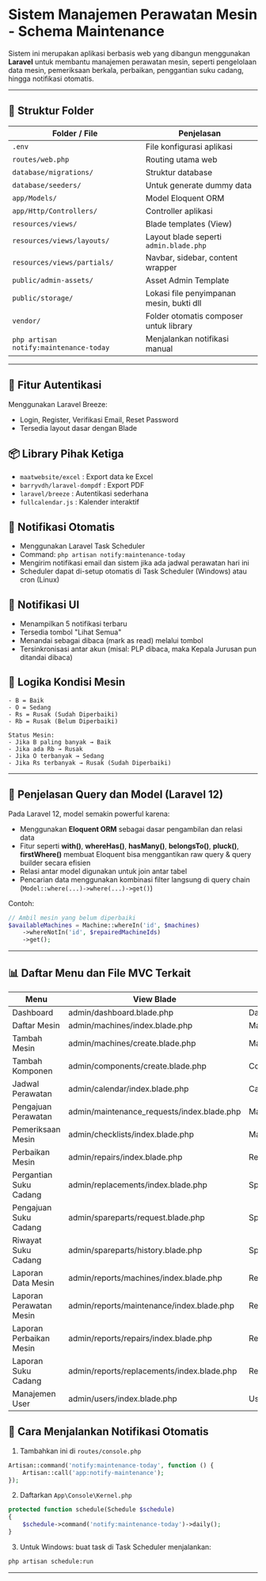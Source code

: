 # Sistem Manajemen Perawatan Mesin - Schema Maintenance

Sistem ini merupakan aplikasi berbasis web yang dibangun menggunakan **Laravel** untuk membantu manajemen perawatan mesin, seperti pengelolaan data mesin, pemeriksaan berkala, perbaikan, penggantian suku cadang, hingga notifikasi otomatis.

---
## 📁 Struktur Folder

| Folder / File                | Penjelasan |
|-----------------------------|------------|
| `.env`                      | File konfigurasi aplikasi |
| `routes/web.php`            | Routing utama web |
| `database/migrations/`      | Struktur database |
| `database/seeders/`         | Untuk generate dummy data |
| `app/Models/`               | Model Eloquent ORM |
| `app/Http/Controllers/`     | Controller aplikasi |
| `resources/views/`          | Blade templates (View) |
| `resources/views/layouts/`  | Layout blade seperti `admin.blade.php` |
| `resources/views/partials/` | Navbar, sidebar, content wrapper |
| `public/admin-assets/`      | Asset Admin Template |
| `public/storage/`           | Lokasi file penyimpanan mesin, bukti dll |
| `vendor/`                   | Folder otomatis composer untuk library |
| `php artisan notify:maintenance-today` | Menjalankan notifikasi manual |

---
## 🔐 Fitur Autentikasi

Menggunakan Laravel Breeze:

- Login, Register, Verifikasi Email, Reset Password
- Tersedia layout dasar dengan Blade

## 📦 Library Pihak Ketiga

- `maatwebsite/excel` : Export data ke Excel
- `barryvdh/laravel-dompdf` : Export PDF
- `laravel/breeze` : Autentikasi sederhana
- `fullcalendar.js` : Kalender interaktif

## 🔄 Notifikasi Otomatis

- Menggunakan Laravel Task Scheduler
- Command: `php artisan notify:maintenance-today`
- Mengirim notifikasi email dan sistem jika ada jadwal perawatan hari ini
- Scheduler dapat di-setup otomatis di Task Scheduler (Windows) atau cron (Linux)

## 📌 Notifikasi UI

- Menampilkan 5 notifikasi terbaru
- Tersedia tombol "Lihat Semua"
- Menandai sebagai dibaca (mark as read) melalui tombol
- Tersinkronisasi antar akun (misal: PLP dibaca, maka Kepala Jurusan pun ditandai dibaca)

## 🧠 Logika Kondisi Mesin

```text
- B = Baik
- O = Sedang
- Rs = Rusak (Sudah Diperbaiki)
- Rb = Rusak (Belum Diperbaiki)

Status Mesin:
- Jika B paling banyak → Baik
- Jika ada Rb → Rusak
- Jika O terbanyak → Sedang
- Jika Rs terbanyak → Rusak (Sudah Diperbaiki)
```

---

## 🧠 Penjelasan Query dan Model (Laravel 12)

Pada Laravel 12, model semakin powerful karena:

- Menggunakan **Eloquent ORM** sebagai dasar pengambilan dan relasi data
- Fitur seperti **with()**, **whereHas()**, **hasMany()**, **belongsTo()**, **pluck()**, **firstWhere()** membuat Eloquent bisa menggantikan raw query & query builder secara efisien
- Relasi antar model digunakan untuk join antar tabel
- Pencarian data menggunakan kombinasi filter langsung di query chain (`Model::where(...)->where(...)->get()`)

Contoh:

```php
// Ambil mesin yang belum diperbaiki
$availableMachines = Machine::whereIn('id', $machines)
    ->whereNotIn('id', $repairedMachineIds)
    ->get();
```
---

## 📊 Daftar Menu dan File MVC Terkait

| Menu                    | View Blade                                  | Controller                   | Model              |
| ----------------------- | ------------------------------------------- | ---------------------------- | ------------------ |
| Dashboard               | admin/dashboard.blade.php                   | DashboardController          | -                  |
| Daftar Mesin            | admin/machines/index.blade.php              | MachineController            | Machine            |
| Tambah Mesin            | admin/machines/create.blade.php             | MachineController            | Machine            |
| Tambah Komponen            | admin/components/create.blade.php             | ComponentController            | Component            |
| Jadwal Perawatan        | admin/calendar/index.blade.php | CalendarScheduleController | CalendarSchedule |
| Pengajuan Perawatan        | admin/maintenance\_requests/index.blade.php | MaintenanceRequestController | MaintenanceRequest |
| Pemeriksaan Mesin       | admin/checklists/index.blade.php            | MachineChecklistController   | MachineChecklist   |
| Perbaikan Mesin         | admin/repairs/index.blade.php               | RepairLogController          | RepairLog          |
| Pergantian Suku Cadang  | admin/replacements/index.blade.php          | SparepartReplacementController    | SparepartReplacement    |
| Pengajuan Suku Cadang   | admin/spareparts/request.blade.php          | SparepartController          | SparepartRequest   |
| Riwayat Suku Cadang     | admin/spareparts/history.blade.php          | SparepartController          | SparepartHistory   |
| Laporan Data Mesin      | admin/reports/machines/index.blade.php      | ReportController             | Machine            |
| Laporan Perawatan Mesin | admin/reports/maintenance/index.blade.php   | ReportController             | MaintenanceRequest |
| Laporan Perbaikan Mesin | admin/reports/repairs/index.blade.php       | ReportController             | RepairLog          |
| Laporan Suku Cadang     | admin/reports/replacements/index.blade.php  | ReportController             | ReplacementPart    |
| Manajemen User          | admin/users/index.blade.php                 | UserManagementController     | User               |

## 🚀 Cara Menjalankan Notifikasi Otomatis

1. Tambahkan ini di `routes/console.php`

```php
Artisan::command('notify:maintenance-today', function () {
    Artisan::call('app:notify-maintenance');
});
```

2. Daftarkan `App\Console\Kernel.php`

```php
protected function schedule(Schedule $schedule)
{
    $schedule->command('notify:maintenance-today')->daily();
}
```

3. Untuk Windows: buat task di Task Scheduler menjalankan:

```bash
php artisan schedule:run
```

---


